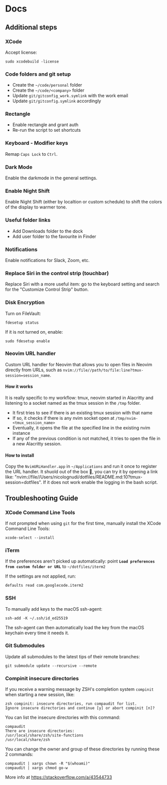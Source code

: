 # Docs

## Additional steps

### XCode

Accept license:

    sudo xcodebuild -license

### Code folders and git setup

- Create the `~/code/personal` folder
- Create the `~/code/<company>` folder
- Update `git/gitconfig_work.symlink` with the work email
- Update `git/gitconfig.symlink` accordingly

### Rectangle

- Enable rectangle and grant auth
- Re-run the script to set shortcuts

### Keyboard - Modifier keys

Remap `Caps Lock` to `Ctrl`.

### Dark Mode

Enable the darkmode in the general settings.

### Enable Night Shift

Enable Night Shift (either by localtion or custom schedule) to shift the colors of the display to warmer tone.

### Useful folder links

- Add Downloads folder to the dock
- Add user folder to the favourite in Finder

### Notifications

Enable notifications for Slack, Zoom, etc.

### Replace Siri in the control strip (touchbar)

Replace Siri with a more useful item: go to the keyboard setting and search for the "Customize Control Strip" button.

### Disk Encryption

Turn on FileVault:

    fdesetup status

If it is not turned on, enable:

    sudo fdesetup enable

### Neovim URL handler

Custom URL handler for Neovim that allows you to open files in Neovim directly from URLs, such as `nvim://file//path/to/file:line?tmux-session=session_name`.

#### How it works

It is really specific to my workflow: tmux, neovim started in Alacritty and listening to a socket named as the tmux session in the `/tmp` folder.

- It first tries to see if there is an existing tmux session with that name
- If so, it checks if there is any nvim socket open at `/tmp/nvim-<tmux_session_name>`
- Eventually, it opens the file at the specified line in the existing nvim instance
- If any of the previous condition is not matched, it tries to open the file in a new Alacritty session.

#### How to install

Copy the `NvimURLHandler.app` in `~/Applications` and run it once to register the URL handler. It shuold out of the box 🤞, you can try it by opening a link like: "nvim://file//Users/nicolognudi/dotfiles/README.md:10?tmux-session=dotfiles". If it does not work enable the logging in the bash script.

## Troubleshooting Guide

### XCode Command Line Tools

If not prompted when using `git` for the first time, manually install the XCode Command Line Tools:

    xcode-select --install

### iTerm

If the preferences aren't picked up automatically: point **`Load preferences from custom folder or URL`** to `~/dotfiles/iterm2`

If the settings are not applied, run:

    defaults read com.googlecode.iterm2

### SSH

To manually add keys to the macOS ssh-agent:

    ssh-add -K ~/.ssh/id_ed25519

The ssh-agent can then automatically load the key from the macOS keychain every time it needs it.

### Git Submodules

Update all submodules to the latest tips of their remote branches:

    git submodule update --recursive --remote

### Compinit insecure directories

If you receive a warning message by ZSH's completion system `compinit` when starting a new session, like:

    zsh compinit: insecure directories, run compaudit for list.
    Ignore insecure directories and continue [y] or abort compinit [n]?

You can list the insecure directories with this command:

    compaudit
    There are insecure directories:
    /usr/local/share/zsh/site-functions
    /usr/local/share/zsh

You can change the owner and group of these directories by running these 2 commands:

    compaudit | xargs chown -R "$(whoami)"
    compaudit | xargs chmod go-w

More info at https://stackoverflow.com/a/43544733
